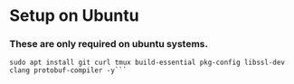 # Setup on Ubuntu
### These are only required on ubuntu systems.
```sudo apt update && sudo apt upgrade
sudo apt install git curl tmux build-essential pkg-config libssl-dev clang protobuf-compiler -y```
